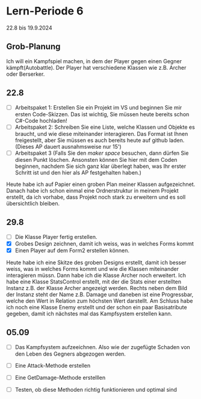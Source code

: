 # Lern-Periode 6

22.8 bis 19.9.2024

## Grob-Planung

Ich will ein Kampfspiel machen, in dem der Player gegen einen Gegner kämpft(Autobattle). Der Player hat verschiedene Klassen wie z.B. Archer oder Berserker.

## 22.8

- [ ] Arbeitspaket 1: Erstellen Sie ein Projekt im VS und beginnen Sie mir ersten Code-Skizzen. Das ist wichtig, Sie müssen heute bereits schon C#-Code hochladen!
- [ ] Arbeitspaket 2: Schreiben Sie eine Liste, welche Klassen und Objekte es braucht, und wie diese miteinander interagieren. Das Format ist Ihnen freigestellt, aber Sie müssen es auch bereits heute auf github laden. (Dieses AP dauert ausnahmsweise nur 15')
- [ ] Arbeitspaket 3 (Falls Sie den *maker space* besuchen, dann dürfen Sie diesen Punkt löschen. Ansonsten können Sie hier mit dem Coden beginnen, nachdem Sie sich ganz klar überlegt haben, was Ihr erster Schritt ist und den hier als AP festgehalten haben.)

Heute habe ich auf Papier einen groben Plan meiner Klassen aufgezeichnet. Danach habe ich schon einmal eine Ordnerstruktur in meinem Projekt erstellt, da ich vorhabe, dass Projekt noch stark zu erweitern und es soll übersichtlich bleiben.


## 29.8

- [ ] Die Klasse Player fertig erstellen.
- [x] Grobes Design zeichnen, damit ich weiss, was in welches Forms kommt
- [x] Einen Player auf dem Form2 erstellen können.

Heute habe ich eine Skitze des groben Designs erstellt, damit ich besser weiss, was in welches Forms kommt und wie die Klassen miteinander interagieren müssn. Dann habe ich die Klasse Archer noch erweitert. Ich habe eine Klasse StatsControl erstellt, mit der die Stats einer erstellten Instanz z.B. der Klasse Archer angezeigt werden. Rechts neben dem Bild der Instanz steht der Name z.B. Damage und daneben ist eine Progressbar, welche den Wert in Relation zum höchsten Wert darstellt. Am Schluss habe ich noch eine Klasse Enemy erstellt und der schon ein paar Basisatribute gegeben, damit ich nächstes mal das Kampfsystem erstellen kann.

## 05.09

- [ ] Das Kampfsystem aufzeeichnen. Also wie der zugefügte Schaden von den Leben des Gegners abgezogen werden.
- [ ] Eine Attack-Methode erstellen
- [ ] Eine GetDamage-Methode erstelllen
- [ ] Testen, ob diese Methoden richtig funktionieren und optimal sind



